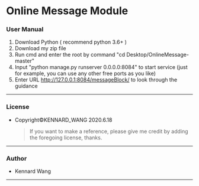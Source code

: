 # Online Message Module
### User Manual
1. Download Python ( recommend python 3.6+ )
2. Download my zip file
3. Run cmd and enter the root by command "cd Desktop/OnlineMessage-master"
4. Input "python manage.py runserver 0.0.0.0:8084" to start service (just for example, you can use any other free ports as you like)
5. Enter URL http://127.0.0.1:8084/messageBlock/ to look through the guidance
------
### License  
+ Copyright©KENNARD_WANG 2020.6.18

  > If you want to make a reference, please give me credit by adding the foregoing license, thanks.
------
### Author
+ Kennard Wang
------
